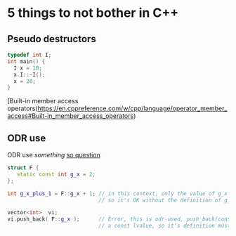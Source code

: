 # 5 things to not bother in C++

## Pseudo destructors

```cpp
typedef int I;
int main() {
  I x = 10;
  x.I::~I();
  x = 20;
}
```

  [Built-in member access operators(https://en.cppreference.com/w/cpp/language/operator_member_access#Built-in_member_access_operators)

## ODR use

ODR use _something_ [so question](https://stackoverflow.com/questions/19630570/what-does-it-mean-to-odr-use-something)

```cpp
struct F {
   static const int g_x = 2;
};

int g_x_plus_1 = F::g_x + 1; // in this context, only the value of g_x is needed.
                             // so it's OK without the definition of g_x

vector<int>  vi;
vi.push_back( F::g_x );      // Error, this is odr-used, push_back(const int & t) expect
                             // a const lvalue, so it's definition must be present
```
